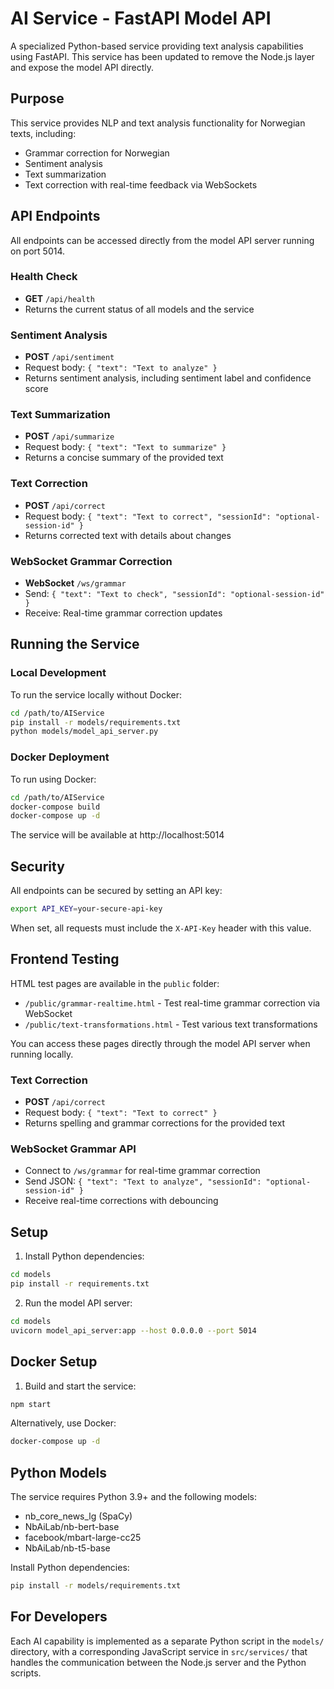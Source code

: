# AI Service - FastAPI Model API

A specialized Python-based service providing text analysis capabilities using FastAPI. This service has been updated to remove the Node.js layer and expose the model API directly.

## Purpose

This service provides NLP and text analysis functionality for Norwegian texts, including:

- Grammar correction for Norwegian
- Sentiment analysis
- Text summarization
- Text correction with real-time feedback via WebSockets

## API Endpoints

All endpoints can be accessed directly from the model API server running on port 5014.

### Health Check
- **GET** `/api/health`
- Returns the current status of all models and the service

### Sentiment Analysis
- **POST** `/api/sentiment`
- Request body: `{ "text": "Text to analyze" }`
- Returns sentiment analysis, including sentiment label and confidence score

### Text Summarization
- **POST** `/api/summarize`
- Request body: `{ "text": "Text to summarize" }`
- Returns a concise summary of the provided text

### Text Correction
- **POST** `/api/correct`
- Request body: `{ "text": "Text to correct", "sessionId": "optional-session-id" }`
- Returns corrected text with details about changes

### WebSocket Grammar Correction
- **WebSocket** `/ws/grammar`
- Send: `{ "text": "Text to check", "sessionId": "optional-session-id" }`
- Receive: Real-time grammar correction updates

## Running the Service

### Local Development

To run the service locally without Docker:

```bash
cd /path/to/AIService
pip install -r models/requirements.txt
python models/model_api_server.py
```

### Docker Deployment

To run using Docker:

```bash
cd /path/to/AIService
docker-compose build
docker-compose up -d
```

The service will be available at http://localhost:5014

## Security

All endpoints can be secured by setting an API key:

```bash
export API_KEY=your-secure-api-key
```

When set, all requests must include the `X-API-Key` header with this value.

## Frontend Testing

HTML test pages are available in the `public` folder:

- `/public/grammar-realtime.html` - Test real-time grammar correction via WebSocket
- `/public/text-transformations.html` - Test various text transformations

You can access these pages directly through the model API server when running locally.

### Text Correction
- **POST** `/api/correct`
- Request body: `{ "text": "Text to correct" }`
- Returns spelling and grammar corrections for the provided text

### WebSocket Grammar API
- Connect to `/ws/grammar` for real-time grammar correction
- Send JSON: `{ "text": "Text to analyze", "sessionId": "optional-session-id" }`
- Receive real-time corrections with debouncing

## Setup

1. Install Python dependencies:
```bash
cd models
pip install -r requirements.txt
```

2. Run the model API server:
```bash
cd models
uvicorn model_api_server:app --host 0.0.0.0 --port 5014
```

## Docker Setup

1. Build and start the service:
```bash
npm start
```

Alternatively, use Docker:
```bash
docker-compose up -d
```

## Python Models

The service requires Python 3.9+ and the following models:
- nb_core_news_lg (SpaCy)
- NbAiLab/nb-bert-base
- facebook/mbart-large-cc25
- NbAiLab/nb-t5-base

Install Python dependencies:
```bash
pip install -r models/requirements.txt
```

## For Developers

Each AI capability is implemented as a separate Python script in the `models/` directory, with a corresponding JavaScript service in `src/services/` that handles the communication between the Node.js server and the Python scripts.
